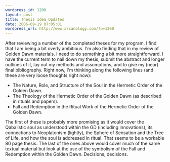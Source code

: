 ```yaml
--- 
wordpress_id: 1200
layout: post
title: Thesis Idea Updates
date: 2006-09-19 07:05:01
wordpress_url: http://www.arcanology.com/?p=1200
---
```

After reviewing a number of the completed theses for my program, I find that I am being a bit overly ambitious. I'm also finding that in my review of Golden Dawn materials. I need to do something a bit more straightforward. I have the current term to nail down my thesis, submit the abstract and longer outlines of it, lay out my methods and assumptions, and to give my (near) final bibliography. Right now, I'm thinking along the following lines (and these are very loose thoughts right now): <ul>
                                                                                                                                                                                                                                                                                                                                                                                                                                                                                                                                                                                                                                                                                                                                                                                                                          <li>
                                                                                                                                                                                                                                                                                                                                                                                                                                                                                                                                                                                                                                                                                                                                                                                                                            The Nature, Role, and Structure of the Soul in the Hermetic Order of the Golden Dawn.
                                                                                                                                                                                                                                                                                                                                                                                                                                                                                                                                                                                                                                                                                                                                                                                                                          </li>
                                                                                                                                                                                                                                                                                                                                                                                                                                                                                                                                                                                                                                                                                                                                                                                                                          <li>
                                                                                                                                                                                                                                                                                                                                                                                                                                                                                                                                                                                                                                                                                                                                                                                                                            The Theology of the Hermetic Order of the Golden Dawn (as described in rituals and papers).
                                                                                                                                                                                                                                                                                                                                                                                                                                                                                                                                                                                                                                                                                                                                                                                                                          </li>
                                                                                                                                                                                                                                                                                                                                                                                                                                                                                                                                                                                                                                                                                                                                                                                                                          <li>
                                                                                                                                                                                                                                                                                                                                                                                                                                                                                                                                                                                                                                                                                                                                                                                                                            Fall and Redemption in the Ritual Work of the Hermetic Order of the Golden Dawn.
                                                                                                                                                                                                                                                                                                                                                                                                                                                                                                                                                                                                                                                                                                                                                                                                                          </li>
                                                                                                                                                                                                                                                                                                                                                                                                                                                                                                                                                                                                                                                                                                                                                                                                                        </ul> The first of these is probably more promising as it would cover the Qabalistic soul as understood within the GD (including innovations), its connections to Neoplatonism (lightly), the Sphere of Sensation and the Tree of Life, and how the soul is addressed in ritual. That seems to be a workable 80 page thesis. The last of the ones above would cover much of the same textual material but look at the use of the symbolism of the Fall and Redemption within the Golden Dawn. Decisions, decisions.